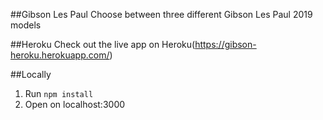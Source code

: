 ##Gibson Les Paul
Choose between three different Gibson Les Paul 2019 models

##Heroku
Check out the live app on Heroku(https://gibson-heroku.herokuapp.com/)

##Locally
1. Run `npm install`
2. Open on localhost:3000